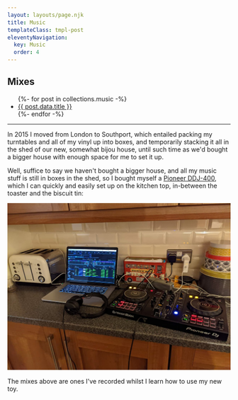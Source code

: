 ```yaml
---
layout: layouts/page.njk
title: Music
templateClass: tmpl-post
eleventyNavigation:
  key: Music
  order: 4
---
```


## Mixes

<ul class="music-list">
{%- for post in collections.music -%}
  <li><a href="{{ post.url }}">{{ post.data.title }}</a></li>
{%- endfor -%}
</ul>

<hr>

In 2015 I moved from London to Southport, which entailed packing my turntables and all of my vinyl up into boxes, and temporarily stacking it all in the shed of our new, somewhat bijou house, until such time as we'd bought a bigger house with enough space for me to set it up. 

Well, suffice to say we haven't bought a bigger house, and all my music stuff is still in boxes in the shed, so I bought myself a [Pioneer DDJ-400](https://www.pioneerdj.com/en-gb/product/controller/ddj-400/black/overview/), which I can quickly and easily set up on the kitchen top, in-between the toaster and the biscuit tin:

<img class="article" alt="Photo of digital dj controller and laptop on a kitchen worktop" src="/img/ddj-400-in-kitchen.jpg" rel="lazy">

The mixes above are ones I've recorded whilst I learn how to use my new toy.


